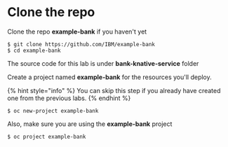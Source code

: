 # Clone the repo

Clone the repo **example-bank** if you haven't yet

```
$ git clone https://github.com/IBM/example-bank
$ cd example-bank
```

The source code for this lab is under **bank-knative-service** folder



Create a project named **example-bank** for the resources you'll deploy.

{% hint style="info" %}
You can skip this step if you already have created one from the previous labs.
{% endhint %}

```text
$ oc new-project example-bank
```

Also, make sure you are using the **example-bank** project

```text
$ oc project example-bank
```

